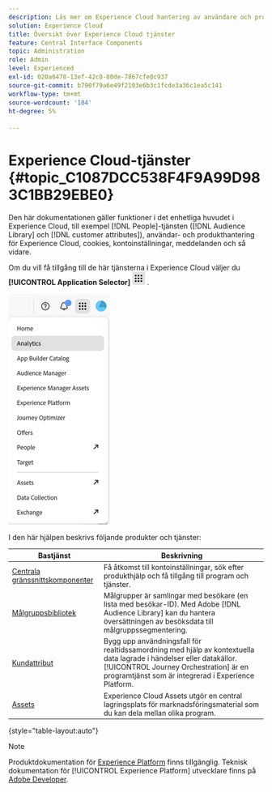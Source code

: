 ```yaml
---
description: Läs mer om Experience Cloud hantering av användare och produkter, målgrupper, kundattribut, Journey Orchestration, erbjudanden, platser, Experience Platform och mobiltjänster.
solution: Experience Cloud
title: Översikt över Experience Cloud tjänster
feature: Central Interface Components
topic: Administration
role: Admin
level: Experienced
exl-id: 020a6478-13ef-42c0-80de-7867cfe0c937
source-git-commit: b790f79a6e49f2103e6b3c1fcde3a36c1ea5c141
workflow-type: tm+mt
source-wordcount: '184'
ht-degree: 5%

---
```


# Experience Cloud-tjänster {#topic_C1087DCC538F4F9A99D983C1BB29EBE0}

Den här dokumentationen gäller funktioner i det enhetliga huvudet i Experience Cloud, till exempel [!DNL People]-tjänsten ([!DNL Audience Library] och [!DNL customer attributes]), användar- och produkthantering för Experience Cloud, cookies, kontoinställningar, meddelanden och så vidare.

Om du vill få tillgång till de här tjänsterna i Experience Cloud väljer du **[!UICONTROL Application Selector]**
![ Tjänstväljare ](../assets/apps-icon.png) .

![Experience Cloud-tjänster](../assets/platform-core-services.png)

I den här hjälpen beskrivs följande produkter och tjänster:

| Bastjänst | Beskrivning |
|--- |--- |
| [Centrala gränssnittskomponenter](../experience-cloud.md) | Få åtkomst till kontoinställningar, sök efter produkthjälp och få tillgång till program och tjänster. |
| [Målgruppsbibliotek](audiences/overview.md) | Målgrupper är samlingar med besökare (en lista med besökar-ID). Med Adobe [!DNL Audience Library] kan du hantera översättningen av besöksdata till målgruppssegmentering. |
| [Kundattribut](customer-attributes/attributes.md) | Bygg upp användningsfall för realtidssamordning med hjälp av kontextuella data lagrade i händelser eller datakällor. [!UICONTROL Journey Orchestration] är en programtjänst som är integrerad i Experience Platform. |
| [Assets](assets/experience-cloud-assets.md) | Experience Cloud Assets utgör en central lagringsplats för marknadsföringsmaterial som du kan dela mellan olika program. |

{style="table-layout:auto"}

>[!NOTE]
>
>Produktdokumentation för [Experience Platform](https://experienceleague.adobe.com/docs/experience-platform/landing/home.html?lang=sv-SE) finns tillgänglig. Teknisk dokumentation för [!UICONTROL Experience Platform] utvecklare finns på [Adobe Developer](https://developer.adobe.com/apis).
